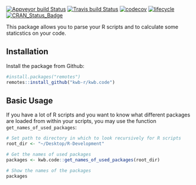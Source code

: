 [![Appveyor build Status](https://ci.appveyor.com/api/projects/status/knce4t2sgwt6hr86/branch/master?svg=true)](https://ci.appveyor.com/project/KWB-R/kwb-code/branch/master)
[![Travis build Status](https://travis-ci.org/KWB-R/kwb.code.svg?branch=master)](https://travis-ci.org/KWB-R/kwb.code)
[![codecov](https://codecov.io/github/KWB-R/kwb.code/branch/master/graphs/badge.svg)](https://codecov.io/github/KWB-R/kwb.code)
[![lifecycle](https://img.shields.io/badge/lifecycle-experimental-orange.svg)](https://www.tidyverse.org/lifecycle/#experimental)
[![CRAN_Status_Badge](https://www.r-pkg.org/badges/version/kwb.code)]()

This package allows you to parse your R scripts and to calculate some staticstics on your code.

## Installation

Install the package from Github: 
```r
#install.packages("remotes")
remotes::install_github("kwb-r/kwb.code")
```

## Basic Usage

If you have a lot of R scripts and you want to know what different packages
are loaded from within your scripts, you may use the function
`get_names_of_used_packages`:

```r
# Set path to directory in which to look recursively for R scripts
root_dir <- "~/Desktop/R-Development"

# Get the names of used packages  
packages <- kwb.code::get_names_of_used_packages(root_dir)

# Show the names of the packages
packages
```
